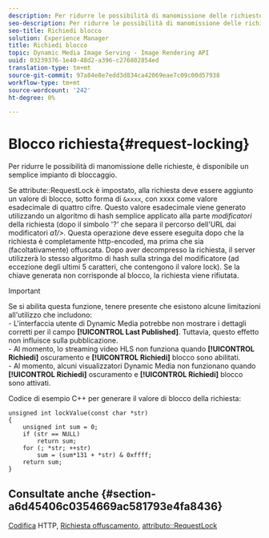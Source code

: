 ```yaml
---
description: Per ridurre le possibilità di manomissione delle richieste, è disponibile un semplice impianto di bloccaggio.
seo-description: Per ridurre le possibilità di manomissione delle richieste, è disponibile un semplice impianto di bloccaggio.
seo-title: Richiedi blocco
solution: Experience Manager
title: Richiedi blocco
topic: Dynamic Media Image Serving - Image Rendering API
uuid: 03239376-1e40-48d2-a396-c276802854ed
translation-type: tm+mt
source-git-commit: 97a84e8e7edd3d834ca42069eae7c09c00d57938
workflow-type: tm+mt
source-wordcount: '242'
ht-degree: 0%

---
```



# Blocco richiesta{#request-locking}

Per ridurre le possibilità di manomissione delle richieste, è disponibile un semplice impianto di bloccaggio.

Se attribute::RequestLock è impostato, alla richiesta deve essere aggiunto un valore di blocco, sotto forma di `&xxxx`, con xxxx come valore esadecimale di quattro cifre. Questo valore esadecimale viene generato utilizzando un algoritmo di hash semplice applicato alla parte *modificatori* della richiesta (dopo il simbolo &#39;?&#39; che separa il percorso dell&#39;URL dai modificatori *a1/>.* Questa operazione deve essere eseguita dopo che la richiesta è completamente http-encoded, ma prima che sia (facoltativamente) offuscata. Dopo aver decompresso la richiesta, il server utilizzerà lo stesso algoritmo di hash sulla stringa del modificatore (ad eccezione degli ultimi 5 caratteri, che contengono il valore lock). Se la chiave generata non corrisponde al blocco, la richiesta viene rifiutata.

>[!IMPORTANT]
>
>Se si abilita questa funzione, tenere presente che esistono alcune limitazioni all&#39;utilizzo che includono:<br>- L&#39;interfaccia utente di Dynamic Media potrebbe non mostrare i dettagli corretti per il campo **[!UICONTROL Last Published]**. Tuttavia, questo effetto non influisce sulla pubblicazione.<br>- Al momento, lo streaming video HLS non funziona quando **[!UICONTROL Richiedi]** oscuramento e  **[!UICONTROL Richiedi]** blocco sono abilitati.<br>- Al momento, alcuni visualizzatori Dynamic Media non funzionano quando  **[!UICONTROL Richiedi]** oscuramento e  **[!UICONTROL Richiedi]** blocco sono attivati.

Codice di esempio C++ per generare il valore di blocco della richiesta:

```
unsigned int lockValue(const char *str) 
{ 
    unsigned int sum = 0; 
    if (str == NULL) 
        return sum; 
    for (; *str; ++str) 
        sum = (sum*131 + *str) & 0xffff; 
    return sum; 
} 
```

## Consultate anche {#section-a6d45406c0354669ac581793e4fa8436}

[Codifica](../../../../../is-api/http-ref/image-serving-api-ref/c-http-protocol-reference/c-syntax-and-features/r-http-encoding.md#reference-bb34dd13f316462695448acfa8f92df7) HTTP,  [Richiesta offuscamento](../../../../../is-api/http-ref/image-serving-api-ref/c-http-protocol-reference/c-syntax-and-features/r-request-obfuscation.md#reference-895f65d6796c43bb9bad21a676ed714d),  [attributo::RequestLock](../../../../../is-api/image-catalog/image-serving-api-ref/c-image-catalog-reference/c-attributes-reference/r-requestlock.md#reference-8bbe2f581be847d3b9fa123e8e5e94b0)
